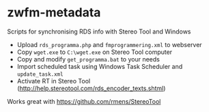 # zwfm-metadata
Scripts for synchronising RDS info with Stereo Tool and Windows

- Upload ```rds_programma.php``` and ```fmprogrammering.xml``` to webserver
- Copy ```wget.exe``` to ```C:\wget.exe``` on Stereo Tool computer
- Copy and modify ```get_programma.bat``` to your needs
- Import scheduled task using Windows Task Scheduler and ```update_task.xml```
- Activate RT in Stereo Tool (http://help.stereotool.com/rds_encoder_texts.shtml)

Works great with https://github.com/rmens/StereoTool
